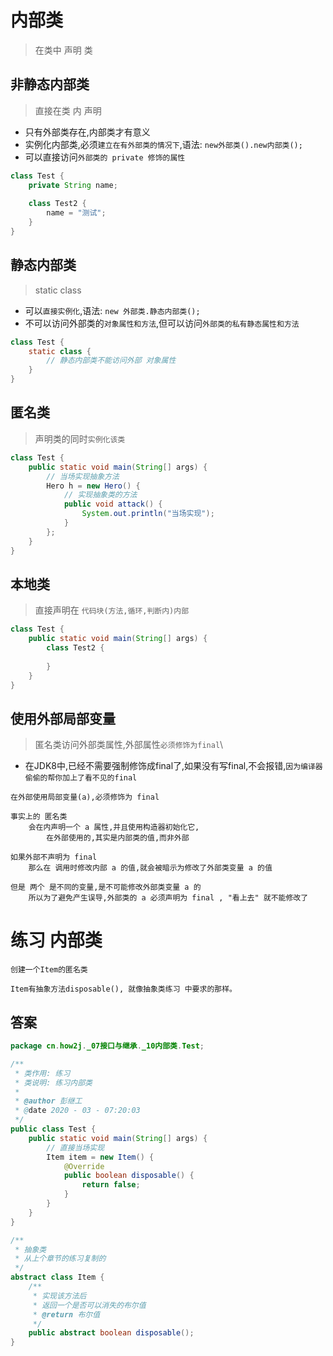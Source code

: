 # 内部类
> 在类中 声明 类

## 非静态内部类
> 直接在类 内 声明

* 只有外部类存在,内部类才有意义
* 实例化内部类,必须```建立在有外部类的情况下```,语法: ```new外部类().new内部类();```
* 可以直接访问```外部类的 private 修饰的属性```

```java
class Test {
	private String name;
	
	class Test2 {
		name = "测试";
	}
}
```

## 静态内部类
> static class

* 可以```直接实例化```,语法: ```new 外部类.静态内部类();```
* 不可以访问外部类的```对象属性和方法```,但可以访问```外部类的私有静态属性和方法```

```java
class Test {	
	static class {
		// 静态内部类不能访问外部 对象属性
	}
}
```

## 匿名类
> 声明类的同时```实例化该类```

```java
class Test {
	public static void main(String[] args) {
		// 当场实现抽象方法
		Hero h = new Hero() {
			// 实现抽象类的方法
			public void attack() {
				System.out.println("当场实现");
			}
		};
	}
}
```

## 本地类
> 直接声明在 ```代码块(方法,循环,判断内)内部```

```java
class Test {
	public static void main(String[] args) {
		class Test2 {
			
		}
	}
}
```

## 使用外部局部变量
> 匿名类访问外部类属性,外部属性```必须修饰为final```\

* 在JDK8中,已经不需要强制修饰成final了,如果没有写final,不会报错,```因为编译器偷偷的帮你加上了看不见的final ```

```text
在外部使用局部变量(a),必须修饰为 final

事实上的 匿名类
	会在内声明一个 a 属性,并且使用构造器初始化它,
		在外部使用的,其实是内部类的值,而非外部

如果外部不声明为 final
	那么在 调用时修改内部 a 的值,就会被暗示为修改了外部类变量 a 的值
	
但是 两个 是不同的变量,是不可能修改外部类变量 a 的
	所以为了避免产生误导,外部类的 a 必须声明为 final , "看上去" 就不能修改了
```

# 练习 内部类

```text
创建一个Item的匿名类

Item有抽象方法disposable(), 就像抽象类练习 中要求的那样。 
```

## 答案

```java
package cn.how2j._07接口与继承._10内部类.Test;

/**
 * 类作用: 练习
 * 类说明: 练习内部类
 *
 * @author 彭继工
 * @date 2020 - 03 - 07:20:03
 */
public class Test {
    public static void main(String[] args) {
        // 直接当场实现
        Item item = new Item() {
            @Override
            public boolean disposable() {
                return false;
            }
        }
    }
}

/**
 * 抽象类
 * 从上个章节的练习复制的
 */
abstract class Item {
    /**
     * 实现该方法后
     * 返回一个是否可以消失的布尔值
     * @return 布尔值
     */
    public abstract boolean disposable();
}
```
